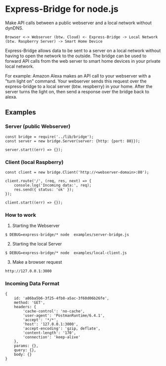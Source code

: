# Express-Bridge for node.js

Make API calls between a public webserver and a local network without dynDNS.

```
Browser <-> Webserver (btw. Cloud) <- Express-Bridge -> Local Network (btw. Raspberry Server) -> Smart Home Device
```

Express-Bridge allows data to be sent to a server on a local network without having to open the network to the outside. The bridge can be used to forward API calls from the web server to smart home devices in your private local network.

For example: Amazon Alexa makes an API call to your webserver with a "turn light on" command. Your webserver sends this request over the express-bridge to a local server (btw. respberry) in your home. After the server turns the light on, then send a response over the bridge back to alexa.

## Examples

### Server (public Webserver)
```
const bridge = require('../lib/bridge');
const server = new bridge.Server(server: {http: {port: 80}});

server.start((err) => {});
```

### Client (local Raspberry)
```
const client = new bridge.Client('http://<webserver-domain>:80');

client.route('/', (req, res, next) => {
    console.log('Incoming data:', req);
    res.send({ status: 'ok' });
});

client.start((err) => {});
```

### How to work

1. Starting the Webserver
```
$ DEBUG=express-bridge/* node  examples/server-bridge.js
```

2. Starting the local Server
```
$ DEBUG=express-bridge/* node  examples/local-client.js
```

3. Make a browser request
```
http://127.0.0.1:3000
```

### Incoming Data Format
```
{
    id: 'a86ba5b6-3f25-4fb8-a5ac-3f60d06b26fe',
    method: 'GET',
    headers: {
        'cache-control': 'no-cache',
        'user-agent': 'PostmanRuntime/6.4.1',
        'accept': '*/*',
        'host': '127.0.0.1:3000',
        'accept-encoding': 'gzip, deflate',
        'content-length': '170',
        'connection': 'keep-alive'
    },
    params: {},
    query: {},
    body: {}
}
```
